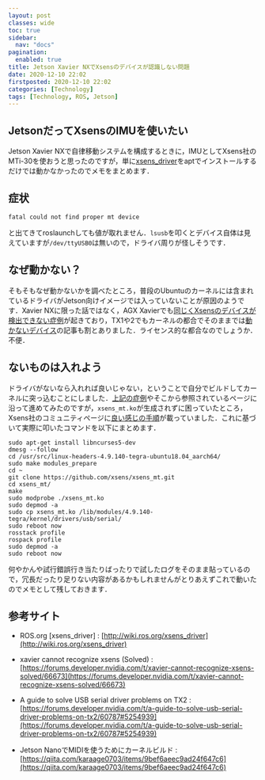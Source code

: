 ```yaml
---
layout: post
classes: wide
toc: true
sidebar:
  nav: "docs"
pagination: 
  enabled: true
title: Jetson Xavier NXでXsensのデバイスが認識しない問題
date: 2020-12-10 22:02
firstposted: 2020-12-10 22:02
categories: [Technology]
tags: [Technology, ROS, Jetson]
---
```




## JetsonだってXsensのIMUを使いたい

Jetson Xavier NXで自律移動システムを構成するときに，IMUとしてXsens社のMTi-30を使おうと思ったのですが，単に[xsens_driver](http://wiki.ros.org/xsens_driver)をaptでインストールするだけでは動かなかったのでメモをまとめます．



## 症状

```fatal could not find proper mt device```

と出てきてroslaunchしても値が取れません．```lsusb```を叩くとデバイス自体は見えていますが```/dev/ttyUSB0```は無いので，ドライバ周りが怪しそうです．



## なぜ動かない？

そもそもなぜ動かないかを調べたところ，普段のUbuntuのカーネルには含まれているドライバがJetson向けイメージでは入っていないことが原因のようです．Xavier NXに限った話ではなく，AGX Xavierでも[同じくXsensのデバイスが検出できない症例](https://forums.developer.nvidia.com/t/xavier-cannot-recognize-xsens-solved/66673)が起きており，TX1や2でもカーネルの都合でそのままでは[動かないデバイス](https://qiita.com/karaage0703/items/9bef6aeec9ad24f647c6)の記事も割とありました．ライセンス的な都合なのでしょうか．不便．



## ないものは入れよう

ドライバがないなら入れれば良いじゃない，ということで自分でビルドしてカーネルに突っ込むことにしました．[上記の症例](https://forums.developer.nvidia.com/t/xavier-cannot-recognize-xsens-solved/66673/15)やそこから参照されているページに沿って進めてみたのですが，```xsens_mt.ko```が生成されずに困っていたところ，Xsens社のコミュニティページに[良い感じの手順](https://base.xsens.com/hc/en-us/community/posts/211806629-MTi-300-not-working-on-NVIDIA-TX1-platform-Kernel-3-10-96-)が載っていました．これに基づいて実際に叩いたコマンドを以下にまとめます．


```
sudo apt-get install libncurses5-dev
dmesg --follow
cd /usr/src/linux-headers-4.9.140-tegra-ubuntu18.04_aarch64/
sudo make modules_prepare
cd ~
git clone https://github.com/xsens/xsens_mt.git
cd xsens_mt/
make
sudo modprobe ./xsens_mt.ko
sudo depmod -a
sudo cp xsens_mt.ko /lib/modules/4.9.140-tegra/kernel/drivers/usb/serial/
sudo reboot now
rosstack profile
rospack profile
sudo depmod -a
sudo reboot now
```

何やかんや試行錯誤行き当たりばったりで試したログをそのまま貼っているので，冗長だったり足りない内容があるかもしれませんがとりあえずこれで動いたのでメモとして残しておきます．



## 参考サイト

- ROS.org [xsens_driver] : [http://wiki.ros.org/xsens_driver](http://wiki.ros.org/xsens_driver)
- xavier cannot recognize xsens (Solved) : [https://forums.developer.nvidia.com/t/xavier-cannot-recognize-xsens-solved/66673](https://forums.developer.nvidia.com/t/xavier-cannot-recognize-xsens-solved/66673)

- A guide to solve USB serial driver problems on TX2 : [https://forums.developer.nvidia.com/t/a-guide-to-solve-usb-serial-driver-problems-on-tx2/60787#5254939](https://forums.developer.nvidia.com/t/a-guide-to-solve-usb-serial-driver-problems-on-tx2/60787#5254939)
- Jetson NanoでMIDIを使うためにカーネルビルド : [https://qiita.com/karaage0703/items/9bef6aeec9ad24f647c6](https://qiita.com/karaage0703/items/9bef6aeec9ad24f647c6)